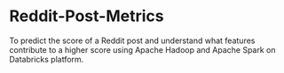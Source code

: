 # Reddit-Post-Metrics
To predict the score of a Reddit post and understand what features contribute to a higher score using Apache Hadoop and Apache Spark on Databricks platform.
